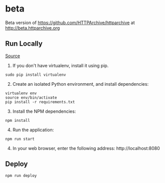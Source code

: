 # beta
Beta version of https://github.com/HTTPArchive/httparchive at http://beta.httparchive.org

## Run Locally

[Source](https://cloud.google.com/appengine/docs/flexible/python/quickstart)

1. If you don't have virtualenv, install it using pip.

```
sudo pip install virtualenv
```

2. Create an isolated Python environment, and install dependencies:

```
virtualenv env
source env/bin/activate
pip install -r requirements.txt
```

3. Install the NPM dependencies:

```
npm install
```

4. Run the application:

```
npm run start
```

4. In your web browser, enter the following address: http://localhost:8080

## Deploy

```
npm run deploy
```
